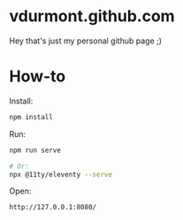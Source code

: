 # vdurmont.github.com

Hey that's just my personal github page ;)

# How-to

Install:

```bash
npm install
```

Run:

```bash
npm run serve

# Or:
npx @11ty/eleventy --serve
```

Open:

```
http://127.0.0.1:8080/
```
